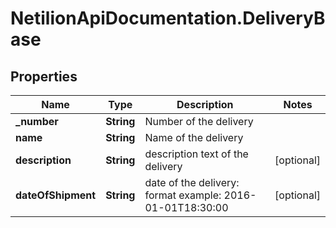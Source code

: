 # NetilionApiDocumentation.DeliveryBase

## Properties
Name | Type | Description | Notes
------------ | ------------- | ------------- | -------------
**_number** | **String** | Number of the delivery | 
**name** | **String** | Name of the delivery | 
**description** | **String** | description text of the delivery | [optional] 
**dateOfShipment** | **String** | date of the delivery: format example: 2016-01-01T18:30:00 | [optional] 


